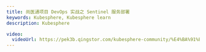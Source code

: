 ```yaml
---
title: 尚医通项目 DevOps 实战之 Sentinel 服务部署
keywords: Kubesphere, Kubesphere learn
description: Kubesphere

video:
  videoUrl: https://pek3b.qingstor.com/kubesphere-community/%E4%BA%91%E5%8E%9F%E7%94%9F%E5%AE%9E%E6%88%98/108%E3%80%81devops-%E5%B0%9A%E5%8C%BB%E9%80%9A-%E4%B8%AD%E9%97%B4%E4%BB%B6-sentinel%E9%83%A8%E7%BD%B2%E5%AE%8C%E6%88%90.mp4
---
```

